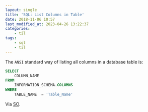 ```yaml
---
layout: single
title: 'SQL: List Columns in Table'
date: 2018-11-06 10:57
last_modified_at: 2023-04-26 13:22:37
categories:
    - til
tags:
    - sql
    - til
---
```


The `ANSI` standard way of listing all columns in a database table is:

```sql
SELECT
    COLUMN_NAME
FROM
    INFORMATION_SCHEMA.COLUMNS
WHERE
    TABLE_NAME  = 'Table_Name'
```

Via [SO](https://stackoverflow.com/a/1580495/1257318).
